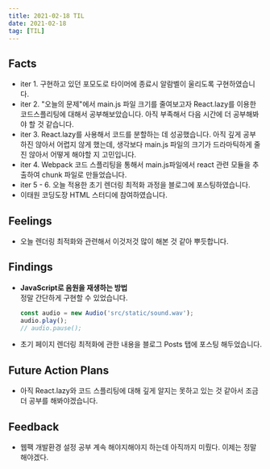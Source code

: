 ```yaml
---
title: 2021-02-18 TIL
date: 2021-02-18
tag: [TIL]
---
```


## Facts

- iter 1. 구현하고 있던 포모도로 타이머에 종료시 알람벨이 울리도록 구현하였습니다.
- iter 2. "오늘의 문제"에서 main.js 파일 크기를 줄여보고자 React.lazy를 이용한 코드스플리팅에 대해서 공부해보았습니다. 아직 부족해서 다음 시간에 더 공부해봐야 할 것 같습니다.
- iter 3. React.lazy를 사용해서 코드를 분할하는 데 성공했습니다. 아직 깊게 공부하진 않아서 어렵지 않게 했는데, 생각보다 main.js 파일의 크기가 드라마틱하게 줄진 않아서 어떻게 해야할 지 고민입니다.
- iter 4. Webpack 코드 스플리팅을 통해서 main.js파일에서 react 관련 모듈을 추출하여 chunk 파일로 만들었습니다.
- iter 5 - 6. 오늘 적용한 초기 렌더링 최적화 과정을 블로그에 포스팅하였습니다.
- 이태원 코딩도장 HTML 스터디에 참여하였습니다.

## Feelings

- 오늘 렌더링 최적화와 관련해서 이것저것 많이 해본 것 같아 뿌듯합니다.

## Findings

- **JavaScript로 음원을 재생하는 방법**  
  정말 간단하게 구현할 수 있었습니다.

    ```js
    const audio = new Audio('src/static/sound.wav');
    audio.play();
    // audio.pause();
    ```

- 초기 페이지 렌더링 최적화에 관한 내용을 블로그 Posts 탭에 포스팅 해두었습니다.

## Future Action Plans

- 아직 React.lazy와 코드 스플리팅에 대해 깊게 알지는 못하고 있는 것 같아서 조금 더 공부를 해봐야겠습니다.

## Feedback

- 웹팩 개발환경 설정 공부 계속 해야지해야지 하는데 아직까지 미뤘다. 이제는 정말 해야겠다.

